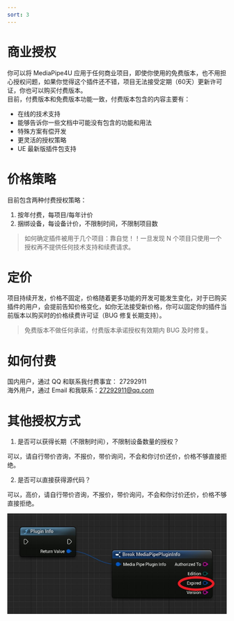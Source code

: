 ```yaml
---
sort: 3
---
```


# 商业授权

你可以将 MediaPipe4U 应用于任何商业项目，即使你使用的免费版本，也不用担心授权问题，如果你觉得这个插件还不错，项目无法接受定期（60天）更新许可证，你也可以购买付费版本。    
目前，付费版本和免费版本功能一致，付费版本包含的内容主要有：

- 在线的技术支持
- 能够告诉你一些文档中可能没有包含的功能和用法
- 特殊方案有偿开发
- 更灵活的授权策略
- UE 最新版插件包支持

# 价格策略

目前包含两种付费授权策略：

1. 按年付费，每项目/每年计价
2. 捆绑设备，每设备计价，不限制时间，不限制项目数

> 如何确定插件被用于几个项目：靠自觉！！一旦发现 N 个项目只使用一个授权再不提供任何技术支持和续费请求。


# 定价

项目持续开发，价格不固定，价格随着更多功能的开发可能发生变化，对于已购买插件的用户，会提前告知价格变化，如你无法接受新价格，你可以固定你的插件当前版本以购买时的价格续费许可证（BUG 修复长期支持）。

> 免费版本不做任何承诺，付费版本承诺授权有效期内 BUG 及时修复。


# 如何付费

国内用户，通过 QQ 和联系我付费事宜： 27292911   
海外用户，通过 Email 和我联系：27292911@qq.com

# 其他授权方式

1. 是否可以获得长期（不限制时间），不限制设备数量的授权？   

可以，请自行带价咨询，不报价，带价询问，不会和你讨价还价，价格不够直接拒绝。

2. 是否可以直接获得源代码？   

可以，高价，请自行带价咨询，不报价，带价询问，不会和你讨价还价，价格不够直接拒绝。

[![动画蓝图节点](images/plugin_info_func.jpg "Shiprock")](images/plugin_info_func.jpg)   